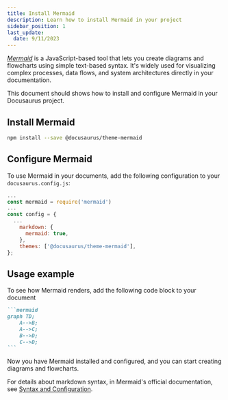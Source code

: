 ```yaml
---
title: Install Mermaid
description: Learn how to install Mermaid in your project 
sidebar_position: 1
last_update: 
  date: 9/11/2023
---
```


*[Mermaid](https://mermaid.js.org/intro/)* is a JavaScript-based tool that lets you create diagrams and flowcharts using simple text-based syntax.
It's widely used for visualizing complex processes, data flows, and system architectures directly in your documentation.

This document should shows how to install and configure Mermaid in your Docusaurus project.

## Install Mermaid

```bash
npm install --save @docusaurus/theme-mermaid
```

## Configure Mermaid

To use Mermaid in your documents, add the following configuration to your `docusaurus.config.js`:

```js title="docusaurus.config.js"
...
const mermaid = require('mermaid')
...
const config = {
  ...
    markdown: {
      mermaid: true,
    },
    themes: ['@docusaurus/theme-mermaid'],
};
```

## Usage example

To see how Mermaid renders, add the following code block to your document

``````markdown title="Example Mermaid diagram"
```mermaid
graph TD;
    A-->B;
    A-->C;
    B-->D;
    C-->D;
```
``````

Now you have Mermaid installed and configured, and you can start creating diagrams and flowcharts.

For details about markdown syntax,  in Mermaid's official documentation, see [Syntax and Configuration](https://mermaid.js.org/intro/n00b-syntaxReference.html).